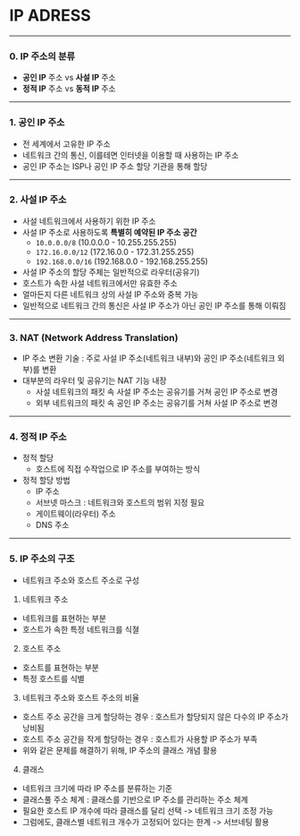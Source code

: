 # IP ADRESS
---
### 0. IP 주소의 분류
- **공인 IP** 주소 vs **사설 IP** 주소
- **정적 IP** 주소 vs **동적 IP** 주소
---
### 1. 공인 IP 주소
- 전 세계에서 고유한 IP 주소
- 네트워크 간의 통신, 이를테면 인터넷을 이용할 때 사용하는 IP 주소
- 공인 IP 주소는 ISP나 공인 IP 주소 할당 기관을 통해 할당
---
### 2. 사설 IP 주소
- 사설 네트워크에서 사용하기 위한 IP 주소
- 사설 IP 주소로 사용하도록 **특별히 예약된 IP 주소 공간**
  - `10.0.0.0/8` (10.0.0.0 - 10.255.255.255)
  - `172.16.0.0/12` (172.16.0.0 - 172.31.255.255)
  - `192.168.0.0/16` (192.168.0.0 - 192.168.255.255)
- 사설 IP 주소의 할당 주체는 일반적으로 라우터(공유기)
- 호스트가 속한 사설 네트워크에서만 유효한 주소
- 얼마든지 다른 네트워크 상의 사설 IP 주소와 중복 가능
- 일반적으로 네트워크 간의 통신은 사설 IP 주소가 아닌 공인 IP 주소를 통해 이뤄짐
---
### 3. NAT (Network Address Translation)
- IP 주소 변환 기술 : 주로 사설 IP 주소(네트워크 내부)와 공인 IP 주소(네트워크 외부)를 변환
- 대부분의 라우터 및 공유기는 NAT 기능 내장
  - 사설 네트워크의 패킷 속 사설 IP 주소는 공유기를 거쳐 공인 IP 주소로 변경
  - 외부 네트워크의 패킷 속 공인 IP 주소는 공유기를 거쳐 사설 IP 주소로 변경
---
### 4. 정적 IP 주소
- 정적 할당
  - 호스트에 직접 수작업으로 IP 주소를 부여하는 방식
- 정적 할당 방법
  - IP 주소
  - 서브넷 마스크 : 네트워크와 호스트의 범위 지정 필요
  - 게이트웨이(라우터) 주소
  - DNS 주소 
---
### 5. IP 주소의 구조
- 네트워크 주소와 호스트 주소로 구성
1. 네트워크 주소
- 네트워크를 표현하는 부분
- 호스트가 속한 특정 네트워크를 식졀
2. 호스트 주소
- 호스트를 표현하는 부분
- 특정 호스트를 식별
3. 네트워크 주소와 호스트 주소의 비율
- 호스트 주소 공간을 크게 할당하는 경우 : 호스트가 할당되지 않은 다수의 IP 주소가 낭비됨
- 호스트 주소 공간을 작게 할당하는 경우 : 호스트가 사용할 IP 주소가 부족
- 위와 같은 문제를 해결하기 위해, IP 주소의 클래스 개념 활용
4. 클래스
- 네트워크 크기에 따라 IP 주소를 분류하는 기준
- 클래스풀 주소 체계 : 클래스를 기반으로 IP 주소를 관리하는 주소 체계
- 필요한 호스트 IP 개수에 따라 클래스를 달리 선택 -> 네트워크 크기 조정 가능
- 그럼에도, 클래스별 네트워크 개수가 고정되어 있다는 한계 -> 서브네팅 활용
